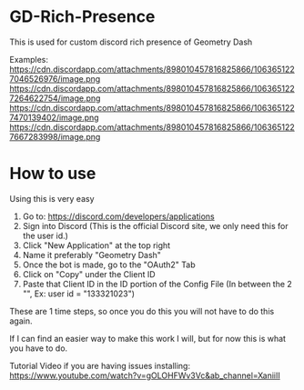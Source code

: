 # GD-Rich-Presence

This is used for custom discord rich presence of Geometry Dash

Examples:
https://cdn.discordapp.com/attachments/898010457816825866/1063651227046526976/image.png
https://cdn.discordapp.com/attachments/898010457816825866/1063651227264622754/image.png
https://cdn.discordapp.com/attachments/898010457816825866/1063651227470139402/image.png
https://cdn.discordapp.com/attachments/898010457816825866/1063651227667283998/image.png

# How to use

Using this is very easy
1. Go to: https://discord.com/developers/applications
2. Sign into Discord (This is the official Discord site, we only need this for the user id.)
3. Click "New Application" at the top right
4. Name it preferably "Geometry Dash"
5. Once the bot is made, go to the "OAuth2" Tab
6. Click on "Copy" under the Client ID
7. Paste that Client ID in the ID portion of the Config File
(In between the 2 "", Ex: user id = "133321023")

These are 1 time steps, so once you do this you will not have to do this again.

If I can find an easier way to make this work I will, but for now this is what you have to do.

Tutorial Video if you are having issues installing: https://www.youtube.com/watch?v=gOLOHFWv3Vc&ab_channel=XaniiII
